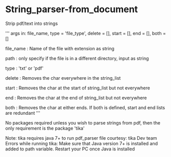 # String_parser-from_document
Strip pdf/text into strings

'''
args in: file_name, type = 'file_type', delete = [], start = [], end = [], both = []

file_name : Name of the file with extension as string

path   : only specify if the file is in a different directory, input as string

type   : 'txt' or 'pdf'

delete : Removes the char everywhere in the string_list

start  : Removes the char at the start of string_list but not everywhere

end    : Removes the char at the end of string_list but not everywhere

both   : Removes the char at either ends. If both is defined, start and end lists are redundant
'''

No packages required unless you wish to parse strings from pdf, then the only requirement is the package 'tika'

Note: tika requires java 7+ to run pdf_parser file courtesy: tika Dev team
Errors while running tika: Make sure that Java version 7+ is installed and added to path variable. Restart your PC once Java is installed
